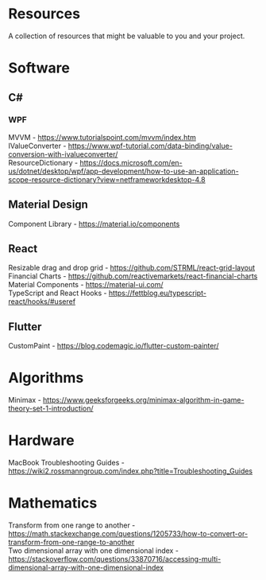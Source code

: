 # Resources

A collection of resources that might be valuable to you and your project.

# Software

## C#
### WPF
MVVM - https://www.tutorialspoint.com/mvvm/index.htm
<br />
IValueConverter - https://www.wpf-tutorial.com/data-binding/value-conversion-with-ivalueconverter/
<br />
ResourceDictionary - https://docs.microsoft.com/en-us/dotnet/desktop/wpf/app-development/how-to-use-an-application-scope-resource-dictionary?view=netframeworkdesktop-4.8

## Material Design
Component Library - https://material.io/components

## React
Resizable drag and drop grid - https://github.com/STRML/react-grid-layout
<br />
Financial Charts - https://github.com/reactivemarkets/react-financial-charts
<br />
Material Components - https://material-ui.com/
<br />
TypeScript and React Hooks - https://fettblog.eu/typescript-react/hooks/#useref

## Flutter
CustomPaint - https://blog.codemagic.io/flutter-custom-painter/

# Algorithms
Minimax - https://www.geeksforgeeks.org/minimax-algorithm-in-game-theory-set-1-introduction/

# Hardware
MacBook Troubleshooting Guides - https://wiki2.rossmanngroup.com/index.php?title=Troubleshooting_Guides

# Mathematics
Transform from one range to another - https://math.stackexchange.com/questions/1205733/how-to-convert-or-transform-from-one-range-to-another
<br />
Two dimensional array with one dimensional index - https://stackoverflow.com/questions/33870716/accessing-multi-dimensional-array-with-one-dimensional-index
